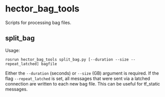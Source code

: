 # hector_bag_tools
Scripts for processing bag files.

## split_bag
Usage: 

`rosrun hector_bag_tools split_bag.py [--duration --size --repeat_latched] bagfile`

Either the `--duration` (seconds) or `--size` (GB) argument is required.
If the flag `--repeat_latched` is set, all messages that were sent via a latched connection are written to each new bag file.
This can be useful for tf_static messages.
